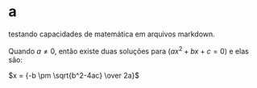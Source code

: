 # a

testando capacidades de matemática em arquivos markdown.

Quando $a \ne 0$, então existe duas soluções para $(ax^2 + bx + c = 0)$ e elas são:

$x = {-b \pm \sqrt{b^2-4ac} \over 2a}$
